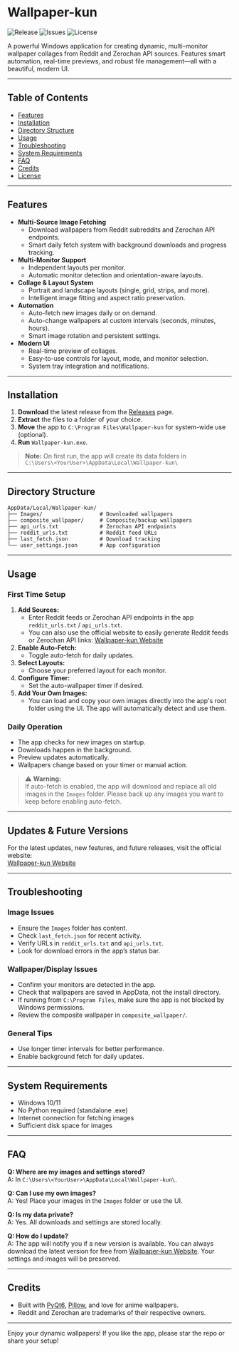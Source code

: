 # Wallpaper-kun

![Release](https://img.shields.io/github/v/release/bironil/Wallpaper-kun)
![Issues](https://img.shields.io/github/issues/bironil/Wallpaper-kun)
![License](https://img.shields.io/github/license/bironil/Wallpaper-kun)

A powerful Windows application for creating dynamic, multi-monitor wallpaper collages from Reddit and Zerochan API sources. Features smart automation, real-time previews, and robust file management—all with a beautiful, modern UI.

---

## Table of Contents

- [Features](#features)
- [Installation](#installation)
- [Directory Structure](#directory-structure)
- [Usage](#usage)
- [Troubleshooting](#troubleshooting)
- [System Requirements](#system-requirements)
- [FAQ](#faq)
- [Credits](#credits)
- [License](#license)

---

## Features

- **Multi-Source Image Fetching**
  - Download wallpapers from Reddit subreddits and Zerochan API endpoints.
  - Smart daily fetch system with background downloads and progress tracking.
- **Multi-Monitor Support**
  - Independent layouts per monitor.
  - Automatic monitor detection and orientation-aware layouts.
- **Collage & Layout System**
  - Portrait and landscape layouts (single, grid, strips, and more).
  - Intelligent image fitting and aspect ratio preservation.
- **Automation**
  - Auto-fetch new images daily or on demand.
  - Auto-change wallpapers at custom intervals (seconds, minutes, hours).
  - Smart image rotation and persistent settings.
- **Modern UI**
  - Real-time preview of collages.
  - Easy-to-use controls for layout, mode, and monitor selection.
  - System tray integration and notifications.

---

## Installation

1. **Download** the latest release from the [Releases](https://github.com/bironil/Wallpaper-kun/releases) page.
2. **Extract** the files to a folder of your choice.
3. **Move** the app to `C:\Program Files\Wallpaper-kun` for system-wide use (optional).
4. **Run** `Wallpaper-kun.exe`.

> **Note:** On first run, the app will create its data folders in  
> `C:\Users\<YourUser>\AppData\Local\Wallpaper-kun\`

---

## Directory Structure

```
AppData/Local/Wallpaper-kun/
├── Images/                  # Downloaded wallpapers
├── composite_wallpaper/     # Composite/backup wallpapers
├── api_urls.txt             # Zerochan API endpoints
├── reddit_urls.txt          # Reddit feed URLs
├── last_fetch.json          # Download tracking
└── user_settings.json       # App configuration
```

---

## Usage

### First Time Setup

1. **Add Sources:**  
   - Enter Reddit feeds or Zerochan API endpoints in the app `reddit_urls.txt` / `api_urls.txt`.
   - You can also use the official website to easily generate Reddit feeds or Zerochan API links: [Wallpaper-kun Website][website]
2. **Enable Auto-Fetch:**  
   - Toggle auto-fetch for daily updates.
3. **Select Layouts:**  
   - Choose your preferred layout for each monitor.
4. **Configure Timer:**  
   - Set the auto-wallpaper timer if desired.
5. **Add Your Own Images:**  
   - You can load and copy your own images directly into the app's root folder using the UI. The app will automatically detect and use them.

### Daily Operation

- The app checks for new images on startup.
- Downloads happen in the background.
- Preview updates automatically.
- Wallpapers change based on your timer or manual action.

> ⚠️ **Warning:**  
> If auto-fetch is enabled, the app will download and replace all old images in the `Images` folder. Please back up any images you want to keep before enabling auto-fetch.

---

## Updates & Future Versions

For the latest updates, new features, and future releases, visit the official website:  
[Wallpaper-kun Website][website]

---

## Troubleshooting

### Image Issues

- Ensure the `Images` folder has content.
- Check `last_fetch.json` for recent activity.
- Verify URLs in `reddit_urls.txt` and `api_urls.txt`.
- Look for download errors in the app’s status bar.

### Wallpaper/Display Issues

- Confirm your monitors are detected in the app.
- Check that wallpapers are saved in AppData, not the install directory.
- If running from `C:\Program Files`, make sure the app is not blocked by Windows permissions.
- Review the composite wallpaper in `composite_wallpaper/`.

### General Tips

- Use longer timer intervals for better performance.
- Enable background fetch for daily updates.

---

## System Requirements

- Windows 10/11
- No Python required (standalone .exe)
- Internet connection for fetching images
- Sufficient disk space for images

---

## FAQ

**Q: Where are my images and settings stored?**  
A: In `C:\Users\<YourUser>\AppData\Local\Wallpaper-kun\`.

**Q: Can I use my own images?**  
A: Yes! Place your images in the `Images` folder or use the UI.

**Q: Is my data private?**  
A: Yes. All downloads and settings are stored locally.

**Q: How do I update?**  
A: The app will notify you if a new version is available. You can always download the latest version for free from [Wallpaper-kun Website][website]. Your settings and images will be preserved.

---

## Credits

- Built with [PyQt6](https://riverbankcomputing.com/software/pyqt/intro), [Pillow](https://python-pillow.org/), and love for anime wallpapers.
- Reddit and Zerochan are trademarks of their respective owners.

---


Enjoy your dynamic wallpapers! If you like the app, please star the repo or share your setup!

[website]: https://assyrian.pro/Wallpaper-kun
